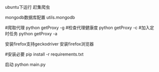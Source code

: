 
ubuntu下运行
赶集爬虫

mongodb数据库配置 utils.mongodb

#爬取代理
python getProxy -g
#检查代理健康度
python getProxy -c
#加入定时任务
python getProxy -a

安装firefox支持geckodriver
安装firefox浏览器

#安装必要
pip install -r requirements.txt

启动
 python main.py

